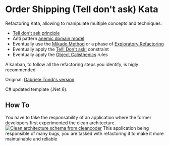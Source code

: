 # Order Shipping (Tell don't ask) Kata
Refactoring Kata, allowing to manipulate multiple concepts and techniques:
 * [Tell don't ask principle](https://martinfowler.com/bliki/TellDontAsk.html)
 * Anti pattern [anemic domain model](https://martinfowler.com/bliki/AnemicDomainModel.html)
 * Eventually use the [Mikado Method](https://www.methodsandtools.com/archive/mikado.php) or a phase of [Exploratory Refactoring](https://understandlegacycode.com/blog/demine-codebase-with-exploratory-refactoring/)
 * Eventually apply the [Tell! Don't ask!](https://kata-log.rocks/tell-dont-ask) constraint
 * Eventually apply the [Object Calisthenics](https://williamdurand.fr/2013/06/03/object-calisthenics/) rules

A kanban, to follow all the refactoring steps you identify, is higly recommended

Original: [Gabriele Tondi's version](https://github.com/racingDeveloper/tell-dont-ask-kata)

C# updated template (.Net 6).
## How To
You have to take the responsability of an application where the former developers first experimented the clean architecture.
[![Clean architecture schema from cleancoder](https://blog.cleancoder.com/uncle-bob/images/2012-08-13-the-clean-architecture/CleanArchitecture.jpg)](https://blog.cleancoder.com/uncle-bob/2012/08/13/the-clean-architecture.html)
This application being responsible of many bugs, you are tasked with refactoring it to make it more maintainable and reliable
